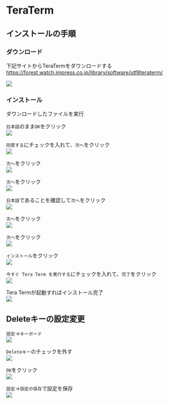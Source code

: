 # TeraTerm

## インストールの手順

### ダウンロード

下記サイトからTeraTermをダウンロードする  
https://forest.watch.impress.co.jp/library/software/utf8teraterm/

![](images/001.png)

### インストール

ダウンロードしたファイルを実行

`日本語`のまま`OK`をクリック  
![](images/002.png)

`同意する`にチェックを入れて、`次へ`をクリック  
![](images/004.png)

`次へ`をクリック  
![](images/005.png)

`次へ`をクリック    
![](images/006.png)

`日本語`であることを確認して`次へ`をクリック  
![](images/007.png)

`次へ`をクリック    
![](images/008.png)

`次へ`をクリック    
![](images/009.png)

`インストール`をクリック  
![](images/010.png)

`今すぐ Tera Term を実行する`にチェックを入れて、`完了`をクリック  
![](images/011.png)

Tera Termが起動すればインストール完了  
![](images/012.png)

## Deleteキーの設定変更

`設定`→`キーボード`  
![](images/013.png)

`Deleteキー`のチェックを外す  
![](images/014.png)

`OK`をクリック  
![](images/015.png)

`設定`→`設定の保存`で設定を保存  
![](images/016.png)